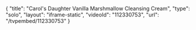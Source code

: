 {
    "title": "Carol's Daughter Vanilla Marshmallow Cleansing Cream",
    "type": "solo",
    "layout": "iframe-static",
    "videoId": "112330753",
    "url": "\/tvpembed\/112330753"
}